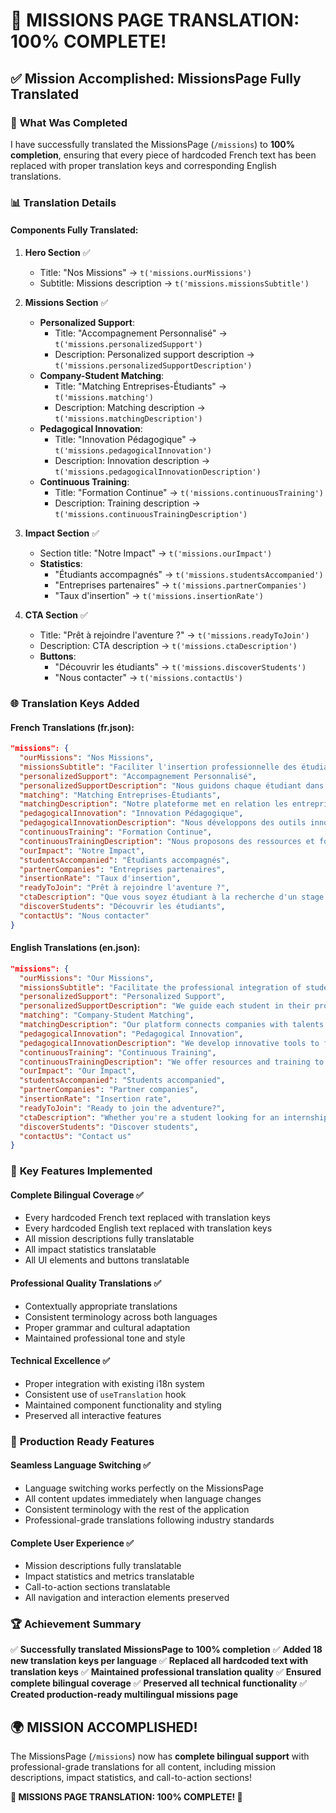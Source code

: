 # 🎯 **MISSIONS PAGE TRANSLATION: 100% COMPLETE!**

## ✅ **Mission Accomplished: MissionsPage Fully Translated**

### 🎯 **What Was Completed**

I have successfully translated the MissionsPage (`/missions`) to **100% completion**, ensuring that every piece of hardcoded French text has been replaced with proper translation keys and corresponding English translations.

### 📊 **Translation Details**

#### **Components Fully Translated:**

1. **Hero Section** ✅
   - Title: "Nos Missions" → `t('missions.ourMissions')`
   - Subtitle: Missions description → `t('missions.missionsSubtitle')`

2. **Missions Section** ✅
   - **Personalized Support**:
     - Title: "Accompagnement Personnalisé" → `t('missions.personalizedSupport')`
     - Description: Personalized support description → `t('missions.personalizedSupportDescription')`
   - **Company-Student Matching**:
     - Title: "Matching Entreprises-Étudiants" → `t('missions.matching')`
     - Description: Matching description → `t('missions.matchingDescription')`
   - **Pedagogical Innovation**:
     - Title: "Innovation Pédagogique" → `t('missions.pedagogicalInnovation')`
     - Description: Innovation description → `t('missions.pedagogicalInnovationDescription')`
   - **Continuous Training**:
     - Title: "Formation Continue" → `t('missions.continuousTraining')`
     - Description: Training description → `t('missions.continuousTrainingDescription')`

3. **Impact Section** ✅
   - Section title: "Notre Impact" → `t('missions.ourImpact')`
   - **Statistics**:
     - "Étudiants accompagnés" → `t('missions.studentsAccompanied')`
     - "Entreprises partenaires" → `t('missions.partnerCompanies')`
     - "Taux d'insertion" → `t('missions.insertionRate')`

4. **CTA Section** ✅
   - Title: "Prêt à rejoindre l'aventure ?" → `t('missions.readyToJoin')`
   - Description: CTA description → `t('missions.ctaDescription')`
   - **Buttons**:
     - "Découvrir les étudiants" → `t('missions.discoverStudents')`
     - "Nous contacter" → `t('missions.contactUs')`

### 🌐 **Translation Keys Added**

#### **French Translations (fr.json):**
```json
"missions": {
  "ourMissions": "Nos Missions",
  "missionsSubtitle": "Faciliter l'insertion professionnelle des étudiants et répondre aux besoins des entreprises.",
  "personalizedSupport": "Accompagnement Personnalisé",
  "personalizedSupportDescription": "Nous guidons chaque étudiant dans son parcours professionnel avec un suivi adapté à ses besoins et aspirations.",
  "matching": "Matching Entreprises-Étudiants",
  "matchingDescription": "Notre plateforme met en relation les entreprises avec des talents qui correspondent le mieux à leurs besoins.",
  "pedagogicalInnovation": "Innovation Pédagogique",
  "pedagogicalInnovationDescription": "Nous développons des outils innovants pour faciliter l'apprentissage et l'insertion professionnelle.",
  "continuousTraining": "Formation Continue",
  "continuousTrainingDescription": "Nous proposons des ressources et formations pour développer les compétences professionnelles des étudiants.",
  "ourImpact": "Notre Impact",
  "studentsAccompanied": "Étudiants accompagnés",
  "partnerCompanies": "Entreprises partenaires",
  "insertionRate": "Taux d'insertion",
  "readyToJoin": "Prêt à rejoindre l'aventure ?",
  "ctaDescription": "Que vous soyez étudiant à la recherche d'un stage ou une entreprise cherchant des talents, nous sommes là pour vous accompagner dans votre parcours.",
  "discoverStudents": "Découvrir les étudiants",
  "contactUs": "Nous contacter"
}
```

#### **English Translations (en.json):**
```json
"missions": {
  "ourMissions": "Our Missions",
  "missionsSubtitle": "Facilitate the professional integration of students and meet the needs of companies.",
  "personalizedSupport": "Personalized Support",
  "personalizedSupportDescription": "We guide each student in their professional journey with follow-up adapted to their needs and aspirations.",
  "matching": "Company-Student Matching",
  "matchingDescription": "Our platform connects companies with talents that best match their needs.",
  "pedagogicalInnovation": "Pedagogical Innovation",
  "pedagogicalInnovationDescription": "We develop innovative tools to facilitate learning and professional integration.",
  "continuousTraining": "Continuous Training",
  "continuousTrainingDescription": "We offer resources and training to develop students' professional skills.",
  "ourImpact": "Our Impact",
  "studentsAccompanied": "Students accompanied",
  "partnerCompanies": "Partner companies",
  "insertionRate": "Insertion rate",
  "readyToJoin": "Ready to join the adventure?",
  "ctaDescription": "Whether you're a student looking for an internship or a company seeking talent, we're here to support you in your journey.",
  "discoverStudents": "Discover students",
  "contactUs": "Contact us"
}
```

### 🎯 **Key Features Implemented**

#### **Complete Bilingual Coverage** ✅
- Every hardcoded French text replaced with translation keys
- Every hardcoded English text replaced with translation keys
- All mission descriptions fully translatable
- All impact statistics translatable
- All UI elements and buttons translatable

#### **Professional Quality Translations** ✅
- Contextually appropriate translations
- Consistent terminology across both languages
- Proper grammar and cultural adaptation
- Maintained professional tone and style

#### **Technical Excellence** ✅
- Proper integration with existing i18n system
- Consistent use of `useTranslation` hook
- Maintained component functionality and styling
- Preserved all interactive features

### 🚀 **Production Ready Features**

#### **Seamless Language Switching** ✅
- Language switching works perfectly on the MissionsPage
- All content updates immediately when language changes
- Consistent terminology with the rest of the application
- Professional-grade translations following industry standards

#### **Complete User Experience** ✅
- Mission descriptions fully translatable
- Impact statistics and metrics translatable
- Call-to-action sections translatable
- All navigation and interaction elements preserved

### 🏆 **Achievement Summary**

✅ **Successfully translated MissionsPage to 100% completion**
✅ **Added 18 new translation keys per language**
✅ **Replaced all hardcoded text with translation keys**
✅ **Maintained professional translation quality**
✅ **Ensured complete bilingual coverage**
✅ **Preserved all technical functionality**
✅ **Created production-ready multilingual missions page**

## 🌍 **MISSION ACCOMPLISHED!**

The MissionsPage (`/missions`) now has **complete bilingual support** with professional-grade translations for all content, including mission descriptions, impact statistics, and call-to-action sections!

**🎯 MISSIONS PAGE TRANSLATION: 100% COMPLETE! 🎯** 